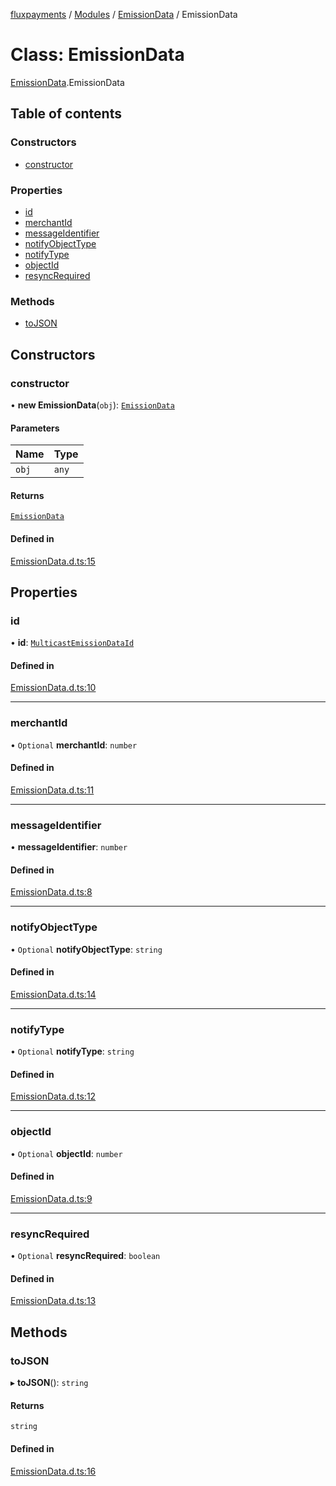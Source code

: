[fluxpayments](../README.md) / [Modules](../modules.md) / [EmissionData](../modules/EmissionData.md) / EmissionData

# Class: EmissionData

[EmissionData](../modules/EmissionData.md).EmissionData

## Table of contents

### Constructors

- [constructor](EmissionData.EmissionData.md#constructor)

### Properties

- [id](EmissionData.EmissionData.md#id)
- [merchantId](EmissionData.EmissionData.md#merchantid)
- [messageIdentifier](EmissionData.EmissionData.md#messageidentifier)
- [notifyObjectType](EmissionData.EmissionData.md#notifyobjecttype)
- [notifyType](EmissionData.EmissionData.md#notifytype)
- [objectId](EmissionData.EmissionData.md#objectid)
- [resyncRequired](EmissionData.EmissionData.md#resyncrequired)

### Methods

- [toJSON](EmissionData.EmissionData.md#tojson)

## Constructors

### constructor

• **new EmissionData**(`obj`): [`EmissionData`](EmissionData.EmissionData.md)

#### Parameters

| Name | Type |
| :------ | :------ |
| `obj` | `any` |

#### Returns

[`EmissionData`](EmissionData.EmissionData.md)

#### Defined in

[EmissionData.d.ts:15](https://github.com/fluxpayments1/fluxpayments_api_ts/blob/3379688d8f7003a77fca5c0d8dfa341b5ec86def/src/types/flux_types/EmissionData.d.ts#L15)

## Properties

### id

• **id**: [`MulticastEmissionDataId`](EmissionData.MulticastEmissionDataId.md)

#### Defined in

[EmissionData.d.ts:10](https://github.com/fluxpayments1/fluxpayments_api_ts/blob/3379688d8f7003a77fca5c0d8dfa341b5ec86def/src/types/flux_types/EmissionData.d.ts#L10)

___

### merchantId

• `Optional` **merchantId**: `number`

#### Defined in

[EmissionData.d.ts:11](https://github.com/fluxpayments1/fluxpayments_api_ts/blob/3379688d8f7003a77fca5c0d8dfa341b5ec86def/src/types/flux_types/EmissionData.d.ts#L11)

___

### messageIdentifier

• **messageIdentifier**: `number`

#### Defined in

[EmissionData.d.ts:8](https://github.com/fluxpayments1/fluxpayments_api_ts/blob/3379688d8f7003a77fca5c0d8dfa341b5ec86def/src/types/flux_types/EmissionData.d.ts#L8)

___

### notifyObjectType

• `Optional` **notifyObjectType**: `string`

#### Defined in

[EmissionData.d.ts:14](https://github.com/fluxpayments1/fluxpayments_api_ts/blob/3379688d8f7003a77fca5c0d8dfa341b5ec86def/src/types/flux_types/EmissionData.d.ts#L14)

___

### notifyType

• `Optional` **notifyType**: `string`

#### Defined in

[EmissionData.d.ts:12](https://github.com/fluxpayments1/fluxpayments_api_ts/blob/3379688d8f7003a77fca5c0d8dfa341b5ec86def/src/types/flux_types/EmissionData.d.ts#L12)

___

### objectId

• `Optional` **objectId**: `number`

#### Defined in

[EmissionData.d.ts:9](https://github.com/fluxpayments1/fluxpayments_api_ts/blob/3379688d8f7003a77fca5c0d8dfa341b5ec86def/src/types/flux_types/EmissionData.d.ts#L9)

___

### resyncRequired

• `Optional` **resyncRequired**: `boolean`

#### Defined in

[EmissionData.d.ts:13](https://github.com/fluxpayments1/fluxpayments_api_ts/blob/3379688d8f7003a77fca5c0d8dfa341b5ec86def/src/types/flux_types/EmissionData.d.ts#L13)

## Methods

### toJSON

▸ **toJSON**(): `string`

#### Returns

`string`

#### Defined in

[EmissionData.d.ts:16](https://github.com/fluxpayments1/fluxpayments_api_ts/blob/3379688d8f7003a77fca5c0d8dfa341b5ec86def/src/types/flux_types/EmissionData.d.ts#L16)
